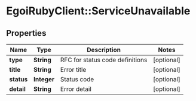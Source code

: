 # EgoiRubyClient::ServiceUnavailable

## Properties
Name | Type | Description | Notes
------------ | ------------- | ------------- | -------------
**type** | **String** | RFC for status code definitions | [optional] 
**title** | **String** | Error title | [optional] 
**status** | **Integer** | Status code | [optional] 
**detail** | **String** | Error detail | [optional] 


